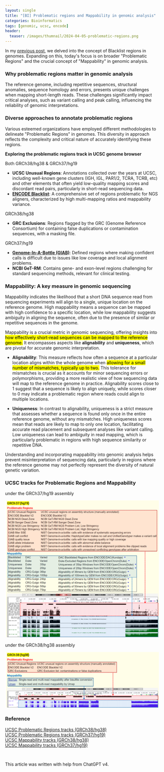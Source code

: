 ```yaml
---
layout: single
title: "[BI] Problematic regions and Mappability in genomic analysis"
categories: Bioinformatics
tags: [genomic, ucsc, encode]
header:
  teaser: /images/thumnail/2024-04-05-problematic-regions.png
---
```


In my [previous post](https://keun-hong.github.io/bioinformatics/encode-blacklist/), we delved into the concept of Blacklist regions in genomes. Expanding on this, today's focus is on broader "Problematic Regions" and the crucial concept of "Mappability" in genomic analysis.

### Why problematic regions matter in genomic analysis

The reference genome, including repetitive sequences, structural anomalies, sequence homology and errors, presents unique challenges when mapping short-length reads. These challenges significantly impact critical analyses, such as variant calling and peak calling, influencing the reliability of genomic interpretations.

### Diverse approaches to annotate problematic regions

Various esteemed organizations have employed different methodologies to delineate "Problematic Regions" in genomes. This diversity in approach reflects the complexity and critical nature of accurately identifying these regions.

**Exploring the problematic regions track in UCSC genome browser**

Both GRCh38/hg38 & GRCh37/hg19

- **UCSC Unusual Regions**: Annotations collected over the years at UCSC, including well-known gene clusters (IGH, IGL, PAR1/2, TCRA, TCRB, etc) and other elements that often yield low-quality mapping scores and discordant read pairs, particularly in short-read sequencing data.
- [**ENCODE Blacklist**](https://github.com/Boyle-Lab/Blacklist/blob/master/lists/hg19-blacklist-README.pdf): A comprehensive set of regions problematic for NGS aligners, characterized by high multi-mapping ratios and mappability variance.

GRCh38/hg38

- **GRC Exclusions**: Regions flagged by the GRC (Genome Reference Consortium) for containing false duplications or contamination sequences, with a masking file.

GRCh37/hg19

- [**Genome-In-A-Bottle (GIAB)**](https://www.nist.gov/programs-projects/genome-bottle): Defined regions where making confident calls is difficult due to issues like low coverage and local alignment problems.
- **NCBI GeT-RM**: Contains gene- and exon-level regions challenging for standard sequencing methods, relevant for clinical testing.

### Mappability: A key measure in genomic sequencing

Mappability indicates the likelihood that a short DNA sequence read from sequencing experiments will align to a single, unique location on the reference genome. High mappability means a sequence can be mapped with high confidence to a specific location, while low mappability suggests ambiguity in aligning the sequence, often due to the presence of similar or repetitive sequences in the genome.

Mappability is a crucial metric in genomic sequencing, offering insights into <mark>how effectively short-read sequences can be mapped to the reference genome.</mark> It encompasses aspects like **alignability** and **uniqueness**, which are pivotal for accurate genomic interpretation.

- **Alignability**: This measure reflects how often a sequence at a particular location aligns within the whole genome when <mark>allowing for a small number of mismatches, typically up to two.</mark> This tolerance for mismatches is crucial as it accounts for minor sequencing errors or polymorphisms, providing a more realistic view of how sequencing data will map to the reference genome in practice. Alignability scores close to 1 suggest that a sequence is likely to align uniquely, while scores closer to 0 may indicate a problematic region where reads could align to multiple locations.

- **Uniqueness**: In contrast to alignability, uniqueness is a strict measure that assesses whether a sequence is found only once in the entire reference genome, without any mismatches. High uniqueness scores mean that reads are likely to map to only one location, facilitating accurate read placement and subsequent analyses like variant calling. Low uniqueness can lead to ambiguity in read mapping, which is particularly problematic in regions with high sequence similarity or repetitive DNA.

Understanding and incorporating mappability into genomic analysis helps prevent misinterpretation of sequencing data, particularly in regions where the reference genome may not perfectly represent the diversity of natural genetic variation.

### UCSC tracks for Problematic Regions and Mappability

under the GRCh37/hg19 assembly

![](../../images/2024-04-05-problematic-regions/2024-04-05-21-40-00-image.png)

under the GRCh38/hg38 assembly

![](../../images/2024-04-05-problematic-regions/2024-04-05-21-40-05-image.png)

### Reference

[UCSC Problematic Regions tracks (GRCh38/hg38)](https://genome.ucsc.edu/cgi-bin/hgTrackUi?hgsid=2085777710_cG7fOciiX5UkBnNjpWwmGeAaLMw7&g=problematicSuper&hgTracksConfigPage=configure)<br>[UCSC Problematic Regions tracks (GRCh37/hg19)](https://genome.ucsc.edu/cgi-bin/hgTrackUi?hgsid=2085772932_rUYMafXlv64Lk7kLe4ozMEQcJpNr&g=problematic&hgTracksConfigPage=configure)<br>[UCSC Mappability tracks (GRCh38/hg38)](https://genome.ucsc.edu/cgi-bin/hgTrackUi?hgsid=2085964354_bgEjxal88GxBb7DP8Amw5PKsI1WH&db=hg38&c=chr21&g=mappability)<br>[UCSC Mappability tracks (GRCh37/hg19)](https://genome.ucsc.edu/cgi-bin/hgTrackUi?hgsid=2085772932_rUYMafXlv64Lk7kLe4ozMEQcJpNr&db=hg19&c=chr21&g=wgEncodeMapability)

<br>

This article was written with help from ChatGPT v4.
